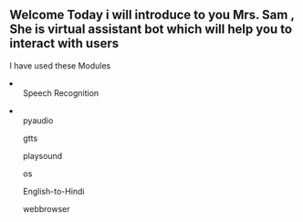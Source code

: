 ## Welcome Today i will introduce to you Mrs. Sam , She is virtual assistant bot which will help you to interact with users

I have used these Modules
<li>
  <ul>  Speech Recognition</ul></li>
<li>  <ul> pyaudio</ul></li>
  <ul> gtts</ul>
  <ul> playsound</ul>
  <ul> os</ul>
  <ul> English-to-Hindi</ul>
  <ul> webbrowser</ul>

